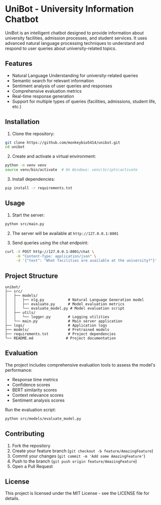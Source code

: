 # UniBot - University Information Chatbot

UniBot is an intelligent chatbot designed to provide information about university facilities, admission processes, and student services. It uses advanced natural language processing techniques to understand and respond to user queries about university-related topics.

## Features

- Natural Language Understanding for university-related queries
- Semantic search for relevant information
- Sentiment analysis of user queries and responses
- Comprehensive evaluation metrics
- Real-time response generation
- Support for multiple types of queries (facilities, admissions, student life, etc.)

## Installation

1. Clone the repository:
```bash
git clone https://github.com/monkeybio5414/unibot.git
cd unibot
```

2. Create and activate a virtual environment:
```bash
python -m venv venv
source venv/bin/activate  # On Windows: venv\Scripts\activate
```

3. Install dependencies:
```bash
pip install -r requirements.txt
```

## Usage

1. Start the server:
```bash
python src/main.py
```

2. The server will be available at `http://127.0.0.1:8001`

3. Send queries using the chat endpoint:
```bash
curl -X POST http://127.0.0.1:8001/chat \
     -H "Content-Type: application/json" \
     -d '{"text": "What facilities are available at the university?"}'
```

## Project Structure

```
unibot/
├── src/
│   ├── models/
│   │   ├── nlg.py           # Natural Language Generation model
│   │   ├── evaluate.py      # Model evaluation metrics
│   │   └── evaluate_model.py # Model evaluation script
│   ├── utils/
│   │   └── logger.py        # Logging utilities
│   └── main.py              # Main server application
├── logs/                    # Application logs
├── models/                  # Pretrained models
├── requirements.txt         # Project dependencies
└── README.md               # Project documentation
```

## Evaluation

The project includes comprehensive evaluation tools to assess the model's performance:

- Response time metrics
- Confidence scores
- BERT similarity scores
- Context relevance scores
- Sentiment analysis scores

Run the evaluation script:
```bash
python src/models/evaluate_model.py
```

## Contributing

1. Fork the repository
2. Create your feature branch (`git checkout -b feature/AmazingFeature`)
3. Commit your changes (`git commit -m 'Add some AmazingFeature'`)
4. Push to the branch (`git push origin feature/AmazingFeature`)
5. Open a Pull Request

## License

This project is licensed under the MIT License - see the LICENSE file for details. 